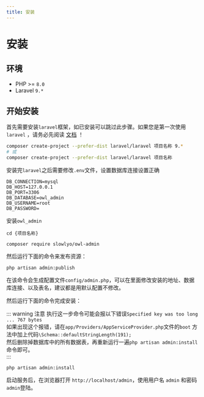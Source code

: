 ```yaml
---
title: 安装
---
```


# 安装

## 环境

- PHP >= `8.0`
- Laravel `9.*`

<a name="start"></a>

## 开始安装

首先需要安装`laravel`框架，如已安装可以跳过此步骤。如果您是第一次使用`laravel`
，请务必先阅读 [文档](https://learnku.com/docs/laravel/9.x/installation/12200) ！

```bash
composer create-project --prefer-dist laravel/laravel 项目名称 9.*
# 或
composer create-project --prefer-dist laravel/laravel 项目名称
```

安装完`laravel`之后需要修改`.env`文件，设置数据库连接设置正确

```dotenv
DB_CONNECTION=mysql
DB_HOST=127.0.0.1
DB_PORT=3306
DB_DATABASE=owl_admin
DB_USERNAME=root
DB_PASSWORD=
```

安装`owl_admin`

```shell
cd {项目名称}

composer require slowlyo/owl-admin
```

然后运行下面的命令来发布资源：

```shell
php artisan admin:publish
```

在该命令会生成配置文件`config/admin.php`，可以在里面修改安装的地址、数据库连接、以及表名，建议都是用默认配置不修改。

然后运行下面的命令完成安装：

::: warning 注意
执行这一步命令可能会报以下错误`Specified key was too long ... 767 bytes`<br>
如果出现这个报错，请在`app/Providers/AppServiceProvider.php`文件的`boot`
方法中加上代码`\Schema::defaultStringLength(191);`<br>
然后删除掉数据库中的所有数据表，再重新运行一遍`php artisan admin:install`命令即可。<br>
:::

```shell
php artisan admin:install
```

启动服务后，在浏览器打开 `http://localhost/admin`，使用用户名 `admin` 和密码 `admin`登陆。
